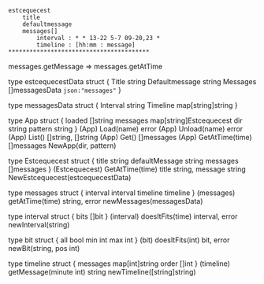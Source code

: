 	estcequecest
		title
		defaultmessage
		messages[]
			interval : * * 13-22 5-7 09-20,23 *
			timeline : [hh:mm : message]    ****************************************  

messages.getMessage => messages.getAtTime

type estcequecestData struct {
	Title          string
	Defaultmessage string
	Messages       []messagesData `json:"messages"`
}

type messagesData struct {
	Interval string
	Timeline map[string]string
}

type App struct {
	loaded   []string
	messages map[string]Estcequecest
	dir      string
	pattern  string
}
(App) Load(name) error
(App) Unload(name) error
(App) List() []string, []string
(App) Get() []messages
(App) GetAtTime(time) []messages
NewApp(dir, pattern)


type Estcequecest struct {
	title          string
	defaultMessage string
	messages       []messages
}
(Estcequecest) GetAtTime(time) title string, message string
NewEstcequecest(estcequecestData)


type messages struct {
	interval interval
	timeline timeline
}
(messages) getAtTime(time) string, error
newMessages(messagesData)


type interval struct {
	bits []bit
}
(interval) doesItFits(time) interval, error
newInterval(string)


type bit struct {
	all bool
	min int
	max int
}
(bit) doesItFits(int) bit, error
newBit(string, pos int)


type timeline struct {
	messages map[int]string
	order    []int
}
(timeline) getMessage(minute int) string
newTimeline([string]string)
